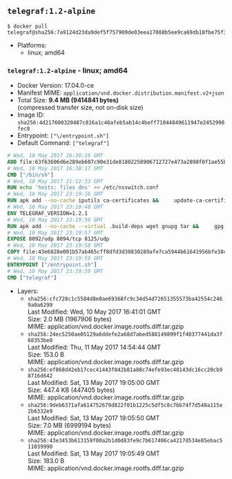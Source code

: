 ## `telegraf:1.2-alpine`

```console
$ docker pull telegraf@sha256:7a9124d23da9def5f757909de03eea17088b5ee9ca69db18fbe75f34786347af
```

-	Platforms:
	-	linux; amd64

### `telegraf:1.2-alpine` - linux; amd64

-	Docker Version: 17.04.0-ce
-	Manifest MIME: `application/vnd.docker.distribution.manifest.v2+json`
-	Total Size: **9.4 MB (9414841 bytes)**  
	(compressed transfer size, not on-disk size)
-	Image ID: `sha256:4d217600320487c816a1c46afeb5ab14c4beff71044849611947e2452998fec0`
-	Entrypoint: `["\/entrypoint.sh"]`
-	Default Command: `["telegraf"]`

```dockerfile
# Wed, 10 May 2017 16:38:16 GMT
ADD file:63f63606d6e289eb607c90e31de81802258906712727e473a2898f0f1ae55bb5 in / 
# Wed, 10 May 2017 16:38:17 GMT
CMD ["/bin/sh"]
# Wed, 10 May 2017 21:12:33 GMT
RUN echo 'hosts: files dns' >> /etc/nsswitch.conf
# Wed, 10 May 2017 23:19:16 GMT
RUN apk add --no-cache iputils ca-certificates &&     update-ca-certificates
# Wed, 10 May 2017 23:19:48 GMT
ENV TELEGRAF_VERSION=1.2.1
# Wed, 10 May 2017 23:19:56 GMT
RUN apk add --no-cache --virtual .build-deps wget gnupg tar &&     gpg --keyserver hkp://ha.pool.sks-keyservers.net         --recv-keys 05CE15085FC09D18E99EFB22684A14CF2582E0C5 &&     wget -q https://dl.influxdata.com/telegraf/releases/telegraf-${TELEGRAF_VERSION}-static_linux_amd64.tar.gz.asc &&     wget -q https://dl.influxdata.com/telegraf/releases/telegraf-${TELEGRAF_VERSION}-static_linux_amd64.tar.gz &&     gpg --batch --verify telegraf-${TELEGRAF_VERSION}-static_linux_amd64.tar.gz.asc telegraf-${TELEGRAF_VERSION}-static_linux_amd64.tar.gz &&     mkdir -p /usr/src /etc/telegraf &&     tar -C /usr/src -xzf telegraf-${TELEGRAF_VERSION}-static_linux_amd64.tar.gz &&     mv /usr/src/telegraf*/telegraf.conf /etc/telegraf/ &&     chmod +x /usr/src/telegraf*/* &&     cp -a /usr/src/telegraf*/* /usr/bin/ &&     rm -rf *.tar.gz* /usr/src /root/.gnupg &&     apk del .build-deps
# Wed, 10 May 2017 23:19:57 GMT
EXPOSE 8092/udp 8094/tcp 8125/udp
# Wed, 10 May 2017 23:19:58 GMT
COPY file:43e6828e001b57ab465cff8dfd3d30830289afe7ca5944b61641956bfe38cd1c in /entrypoint.sh 
# Wed, 10 May 2017 23:19:59 GMT
ENTRYPOINT ["/entrypoint.sh"]
# Wed, 10 May 2017 23:19:59 GMT
CMD ["telegraf"]
```

-	Layers:
	-	`sha256:cfc728c1c5584d8e0ae69368fc9c34d54d72651355573ba42554c2469a0a6299`  
		Last Modified: Wed, 10 May 2017 16:41:01 GMT  
		Size: 2.0 MB (1967906 bytes)  
		MIME: application/vnd.docker.image.rootfs.diff.tar.gzip
	-	`sha256:24ec5250ae05129a6ddefe2a68d7abed588149899f1f40377441da3f68353be0`  
		Last Modified: Thu, 11 May 2017 14:54:44 GMT  
		Size: 153.0 B  
		MIME: application/vnd.docker.image.rootfs.diff.tar.gzip
	-	`sha256:ef868d42eb17cec41443f842b81a88c74efe93ec48143dc16cc20cb98716d642`  
		Last Modified: Sat, 13 May 2017 19:05:00 GMT  
		Size: 447.4 KB (447405 bytes)  
		MIME: application/vnd.docker.image.rootfs.diff.tar.gzip
	-	`sha256:9deb6371afa614752679d822f01b1225c5df5c8c7bb74f7d548a115e2b6332e9`  
		Last Modified: Sat, 13 May 2017 19:05:50 GMT  
		Size: 7.0 MB (6999194 bytes)  
		MIME: application/vnd.docker.image.rootfs.diff.tar.gzip
	-	`sha256:43e3453b613159f00a2b1d0d83fe9c7b617406ca4217d534e85ebac511039990`  
		Last Modified: Sat, 13 May 2017 19:05:49 GMT  
		Size: 183.0 B  
		MIME: application/vnd.docker.image.rootfs.diff.tar.gzip
